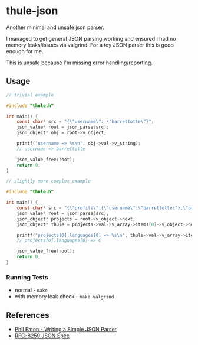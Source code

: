 # thule-json

Another minimal and unsafe json parser.

I managed to get general JSON parsing working and ensured I had no memory leaks/issues via valgrind.
For a toy JSON parser this is good enough for me. 

This is unsafe because I'm missing error handling/reporting.

## Usage

```c
// trivial example

#include "thule.h"

int main() {
    const char* src = "{\"username\": \"barrettotte\"}";
    json_value* root = json_parse(src);
    json_object* obj = root->v_object;

    printf("username => %s\n", obj->val->v_string);
    // username => barrettotte

    json_value_free(root);
    return 0;
}
```

```c
// slightly more complex example

#include "thule.h"

int main() {
    const char* src = "{\"profile\":{\"username\":\"barrettotte\"},\"projects\":[{\"name\":\"thule-json\",\"languages\":[\"C\",\"Makefile\"]},{\"name\":\"qr-asm\",\"languages\":[\"Assembly\"]}]}";
    json_value* root = json_parse(src);
    json_object* projects = root->v_object->next;                           // projects[]
    json_object* thule = projects->val->v_array->items[0]->v_object->next;  // projects[0]

    printf("projects[0].languages[0] => %s\n", thule->val->v_array->items[0]->v_string);
    // projects[0].languages[0] => C

    json_value_free(root);
    return 0;
}
```

### Running Tests

- normal - `make`
- with memory leak check - `make valgrind`

## References

- [Phil Eaton - Writing a Simple JSON Parser](https://notes.eatonphil.com/writing-a-simple-json-parser.html)
- [RFC-8259 JSON Spec](https://datatracker.ietf.org/doc/html/rfc8259)
